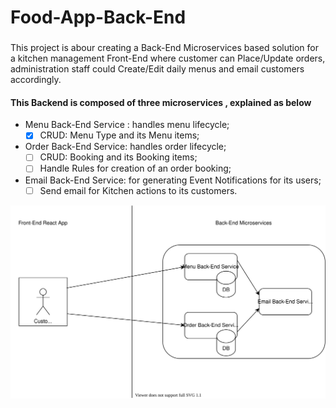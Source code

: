 # Food-App-Back-End

###
This project is abour creating  a Back-End Microservices based solution for a kitchen management Front-End where customer can Place/Update orders, administration staff could Create/Edit daily menus and email customers accordingly. 

#### This Backend is composed of three microservices , explained as below
* Menu Back-End Service : handles menu lifecycle;
  - [X] CRUD: Menu Type and its Menu items;
* Order Back-End Service: handles order lifecycle;
  - [ ] CRUD: Booking and its Booking items;
  - [ ] Handle Rules for creation of an order booking;
* Email Back-End Service: for generating Event Notifications for its users;
  - [ ] Send email for Kitchen actions to its customers.

![Design of the domain](https://github.com/gauravuq/Food-App-Back-End/blob/master/Food%20App%20Back-End%20Domain.svg)
